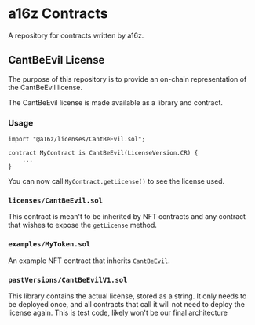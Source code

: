 # a16z Contracts

A repository for contracts written by a16z.

## CantBeEvil License

The purpose of this repository is to provide an on-chain representation of the CantBeEvil license.

The CantBeEvil license is made available as a library and contract.

### Usage

```solidity
import "@a16z/licenses/CantBeEvil.sol";

contract MyContract is CantBeEvil(LicenseVersion.CR) {
    ...
}
```

You can now call `MyContract.getLicense()` to see the license used.

### `licenses/CantBeEvil.sol`
This contract is mean't to be inherited by NFT contracts and any contract that wishes to expose the `getLicense` method.

### `examples/MyToken.sol`
An example NFT contract that inherits `CantBeEvil`.

### `pastVersions/CantBeEvilV1.sol`
This library contains the actual license, stored as a string. It only needs to be deployed once, and all contracts that call it will not need to deploy the license again. This is test code, likely won't be our final architecture
